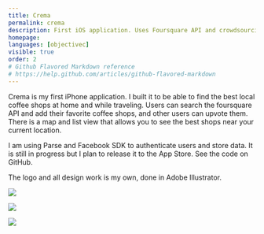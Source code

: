 ```yaml
---
title: Crema
permalink: crema
description: First iOS application. Uses Foursquare API and crowdsourcing to show you a map of the best coffee shops near you
homepage:
languages: [objectivec]
visible: true
order: 2
# Github Flavored Markdown reference
# https://help.github.com/articles/github-flavored-markdown
---
```


Crema is my first iPhone application. I built it to be able to find the best local coffee shops at home and while traveling. Users can search the foursquare API and add their favorite coffee shops, and other users can upvote them. There is a map and list view that allows you to see the best shops near your current location.

I am using Parse and Facebook SDK to authenticate users and store data. It is still in progress but I plan to release it to the App Store. See the code on GitHub.

The logo and all design work is my own, done in Adobe Illustrator.

![](https://raw.github.com/jeffrwells/coderbase.io-staging/master/projects/photos/crema/loadingscreen.png)

![](https://raw.github.com/jeffrwells/coderbase.io-staging/master/projects/photos/crema/map.png)

![](https://raw.github.com/jeffrwells/coderbase.io-staging/master/projects/photos/crema/search.png)
